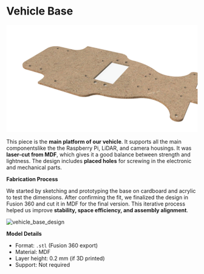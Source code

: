 # Vehicle Base

![Vehicle Base](./vehicle_base.png)

This piece is the **main platform of our vehicle**. It supports all the main componentslike the the Raspberry Pi, LiDAR, and camera housings. It was **laser-cut from MDF**, which gives it a good balance between strength and lightness. The design includes **placed holes** for screwing in the electronic and mechanical parts.

**Fabrication Process**

We started by sketching and prototyping the base on cardboard and acrylic to test the dimensions. After confirming the fit, we finalized the design in Fusion 360 and cut it in MDF for the final version. This iterative process helped us improve **stability, space efficiency, and assembly alignment**.

![vehicle_base_design](https://github.com/user-attachments/assets/e04d6d9c-100d-4ad1-b536-d3c2bc3671d8)


**Model Details**
- Format: `.stl` (Fusion 360 export)
- Material: MDF
- Layer height: 0.2 mm (if 3D printed)
- Support: Not required

